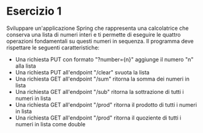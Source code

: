 # Esercizio 1
Sviluppare un'applicazione Spring che rappresenta una calcolatrice che conserva una lista di numeri interi e ti permette di eseguire le quattro operazioni fondamentali su questi numeri in sequenza. 
Il programma deve rispettare le seguenti caratteristiche:
- Una richiesta PUT con formato "?number={n}" aggiunge il numero "n" alla lista
- Una richiesta PUT all'endpoint "/clear" svuota la lista
- Una richiesta GET all'endpoint "/sum" ritorna la somma dei numeri in lista
- Una richiesta GET all'endpoint "/sub" ritorna la sottrazione di tutti i numeri in lista
- Una richiesta GET all'endpoint "/prod" ritorna il prodotto di tutti i numeri in lista
- Una richiesta GET all'endpoint "/prod" ritorna il quoziente di tutti i numeri in lista come double
  
